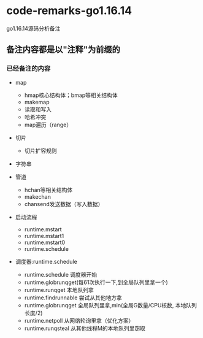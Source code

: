 # code-remarks-go1.16.14 
go1.16.14源码分析备注

## 备注内容都是以"注释"为前缀的

### 已经备注的内容
- map
  - hmap核心结构体；bmap等相关结构体
  - makemap
  - 读取和写入
  - 哈希冲突
  - map遍历（range）
  

- 切片
  - 切片扩容规则
  
  
- 字符串


- 管道
  - hchan等相关结构体
  - makechan
  - chansend发送数据（写入数据）
  

- 启动流程
  - runtime.mstart 
  - runtime.mstart1
  - runtime.mstart0
  - runtime.schedule


- 调度器:runtime.schedule
  - runtime.schedule 调度器开始
  - runtime.globrunqget(每61次执行一下,到全局队列里拿一个)
  - runtime.runqget 本地队列拿
  - runtime.findrunnable 尝试从其他地方拿
  - runtime.globrunqget 全局队列里拿,min(全局G数量/CPU核数, 本地队列长度/2)
  - runtime.netpoll 从网络轮询里拿（优化方案）
  - runtime.runqsteal 从其他线程M的本地队列里窃取
